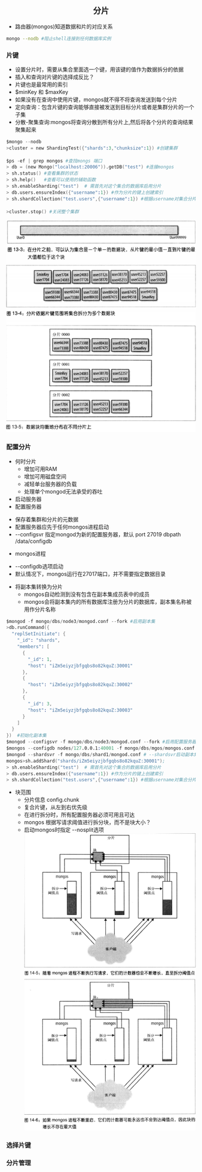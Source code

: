 ## <center>分片</center>

* 路由器(mongos)知道数据和片的对应关系

```sh
mongo --nodb #阻止shell连接到任何数据库实例
```

### 片键
* 设置分片时，需要从集合里面选一个键，用该键的值作为数据拆分的依据
* 插入和查询对片键的选择成反比？
* 片键也是最常用的索引
* $minKey 和 $maxKey
* 如果没有在查询中使用片键，mongos就不得不将查询发送到每个分片
* 定向查询：包含片键的查询能够直接被发送到目标分片或者是集群分片的一个子集
* 分散-聚集查询:mongos将查询分散到所有分片上,然后将各个分片的查询结果聚集起来
```s
$mongo --nodb  
>cluster = new ShardingTest({"shards":3,"chunksize":1}) #创建集群

$ps -ef | grep mongos #查找mongs 端口
> db = (new Mongo("localhost:20006")).getDB("test") #连接mongos
> sh.status() #查看集群的状态
> sh.help()   #查看可以使用的辅助函数
> sh.enableSharding("test")  # 需首先对这个集合的数据库启用分片
> db.users.ensureIndex({"username":1}) #作为分片的键上创建索引
> sh.shardCollection("test.users",{"username":1}) #根据username对集合分片

>cluster.stop() #关闭整个集群
```

![shards_b](../image/shards_b.png)
![shards_chunks](../image/shards_chunks.png)
![shards_parts](../image/shards_parts.png)

### 配置分片
* 何时分片
  - 增加可用RAM
  - 增加可用磁盘空间
  - 减轻单台服务器的负载
  - 处理单个mongod无法承受的吞吐
* 启动服务器
* 配置服务器
 - 保存着集群和分片的元数据
 - 配置服务器应先于任何mongos进程启动
 - --configsvr 指定mongod为新的配置服务器，默认 port 27019 dbpath /data/configdb
 
* mongos进程
 - --configdb选项启动
 - 默认情况下，mongos运行在27017端口，并不需要指定数据目录

* 将副本集转换为分片
  - mongos自动检测到没有包含在副本集成员表中的成员
  - mongos会将副本集内的所有数据库注册为分片的数据库，副本集名称被用作分片名称
```s
$mongod -f mongo/dbs/node3/mongod.conf --fork #启用副本集
>db.runCommand({
  "replSetInitiate": {
    "_id": "shards",
    "members": [
      {
        "_id": 1,
        "host": "iZm5eiyzjbfgqbs8o82kquZ:30001"
      },
      {
        "host": "iZm5eiyzjbfgqbs8o82kquZ:30002"
      },
      {
        "_id": 3,
        "host": "iZm5eiyzjbfgqbs8o82kquZ:30003"
      }
    ]
  }
})  #初始化副本集
$mongod --configsvr -f mongo/dbs/node3/mongod.conf --fork #启用配置服务器
$mongos --configdb nodes/127.0.0.1:40001 -f mongo/dbs/mgos/mongos.conf #启动mongos
$mongod --shardsvr -f mongo/dbs/shard1/mongod.conf # --shardsvr启动副本集
mongos>sh.addShard("shards/iZm5eiyzjbfgqbs8o82kquZ:30001");
> sh.enableSharding("test")  # 需首先对这个集合的数据库启用分片
> db.users.ensureIndex({"username":1}) #作为分片的键上创建索引
> sh.shardCollection("test.users",{"username":1}) #根据username对集合分片
```

* 块范围
  - 分片信息 config.chunk 
  - 复合片键，从左到右优先级
  - 在进行拆分时，所有配置服务器必须可用且可达
  - mongos 根据写请求阈值进行拆分块，而不是块大小？
  - 启动mongos时指定 --nosplit选项
![split](../image/split.png)
![split_e](../image/split_e.png)

### 选择片键

### 分片管理